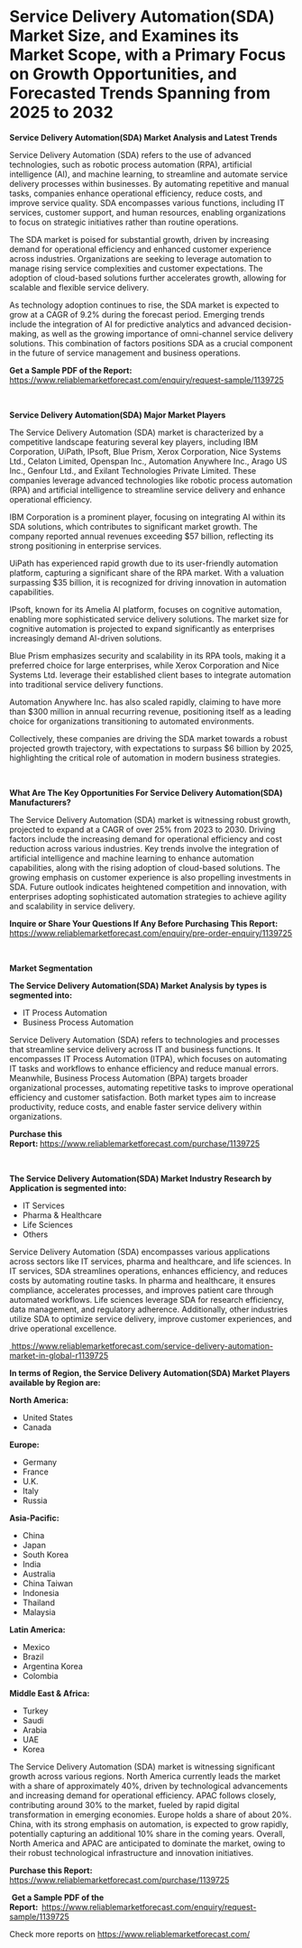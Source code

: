 <p><h1>Service Delivery Automation(SDA) Market Size, and Examines its Market Scope, with a Primary Focus on Growth Opportunities, and Forecasted Trends Spanning from 2025 to 2032</h1></p><p><strong>Service Delivery Automation(SDA) Market Analysis and Latest Trends</strong></p>
<p><p>Service Delivery Automation (SDA) refers to the use of advanced technologies, such as robotic process automation (RPA), artificial intelligence (AI), and machine learning, to streamline and automate service delivery processes within businesses. By automating repetitive and manual tasks, companies enhance operational efficiency, reduce costs, and improve service quality. SDA encompasses various functions, including IT services, customer support, and human resources, enabling organizations to focus on strategic initiatives rather than routine operations.</p><p>The SDA market is poised for substantial growth, driven by increasing demand for operational efficiency and enhanced customer experience across industries. Organizations are seeking to leverage automation to manage rising service complexities and customer expectations. The adoption of cloud-based solutions further accelerates growth, allowing for scalable and flexible service delivery. </p><p>As technology adoption continues to rise, the SDA market is expected to grow at a CAGR of 9.2% during the forecast period. Emerging trends include the integration of AI for predictive analytics and advanced decision-making, as well as the growing importance of omni-channel service delivery solutions. This combination of factors positions SDA as a crucial component in the future of service management and business operations.</p></p>
<p><strong>Get a Sample PDF of the Report:&nbsp;</strong> <a href="https://www.reliablemarketforecast.com/enquiry/request-sample/1139725?utm_campaign=2292&utm_medium=2&utm_source=Github&utm_content=ia&utm_term=25032025&utm_id=service-delivery-automationsda">https://www.reliablemarketforecast.com/enquiry/request-sample/1139725</a></p>
<p>&nbsp;</p>
<p><strong>Service Delivery Automation(SDA) Major Market Players</strong></p>
<p><p>The Service Delivery Automation (SDA) market is characterized by a competitive landscape featuring several key players, including IBM Corporation, UiPath, IPsoft, Blue Prism, Xerox Corporation, Nice Systems Ltd., Celaton Limited, Openspan Inc., Automation Anywhere Inc., Arago US Inc., Genfour Ltd., and Exilant Technologies Private Limited. These companies leverage advanced technologies like robotic process automation (RPA) and artificial intelligence to streamline service delivery and enhance operational efficiency.</p><p>IBM Corporation is a prominent player, focusing on integrating AI within its SDA solutions, which contributes to significant market growth. The company reported annual revenues exceeding $57 billion, reflecting its strong positioning in enterprise services.</p><p>UiPath has experienced rapid growth due to its user-friendly automation platform, capturing a significant share of the RPA market. With a valuation surpassing $35 billion, it is recognized for driving innovation in automation capabilities.</p><p>IPsoft, known for its Amelia AI platform, focuses on cognitive automation, enabling more sophisticated service delivery solutions. The market size for cognitive automation is projected to expand significantly as enterprises increasingly demand AI-driven solutions.</p><p>Blue Prism emphasizes security and scalability in its RPA tools, making it a preferred choice for large enterprises, while Xerox Corporation and Nice Systems Ltd. leverage their established client bases to integrate automation into traditional service delivery functions.</p><p>Automation Anywhere Inc. has also scaled rapidly, claiming to have more than $300 million in annual recurring revenue, positioning itself as a leading choice for organizations transitioning to automated environments.</p><p>Collectively, these companies are driving the SDA market towards a robust projected growth trajectory, with expectations to surpass $6 billion by 2025, highlighting the critical role of automation in modern business strategies.</p></p>
<p>&nbsp;</p>
<p><strong>What Are The Key Opportunities For Service Delivery Automation(SDA) Manufacturers?</strong></p>
<p><p>The Service Delivery Automation (SDA) market is witnessing robust growth, projected to expand at a CAGR of over 25% from 2023 to 2030. Driving factors include the increasing demand for operational efficiency and cost reduction across various industries. Key trends involve the integration of artificial intelligence and machine learning to enhance automation capabilities, along with the rising adoption of cloud-based solutions. The growing emphasis on customer experience is also propelling investments in SDA. Future outlook indicates heightened competition and innovation, with enterprises adopting sophisticated automation strategies to achieve agility and scalability in service delivery.</p></p>
<p><strong>Inquire or Share Your Questions If Any Before Purchasing This Report:</strong> <a href="https://www.reliablemarketforecast.com/enquiry/pre-order-enquiry/1139725?utm_campaign=2292&utm_medium=2&utm_source=Github&utm_content=ia&utm_term=25032025&utm_id=service-delivery-automationsda">https://www.reliablemarketforecast.com/enquiry/pre-order-enquiry/1139725</a></p>
<p>&nbsp;</p>
<p><strong>Market Segmentation</strong></p>
<p><strong>The Service Delivery Automation(SDA) Market Analysis by types is segmented into:</strong></p>
<p><ul><li>IT Process Automation</li><li>Business Process Automation</li></ul></p>
<p><p>Service Delivery Automation (SDA) refers to technologies and processes that streamline service delivery across IT and business functions. It encompasses IT Process Automation (ITPA), which focuses on automating IT tasks and workflows to enhance efficiency and reduce manual errors. Meanwhile, Business Process Automation (BPA) targets broader organizational processes, automating repetitive tasks to improve operational efficiency and customer satisfaction. Both market types aim to increase productivity, reduce costs, and enable faster service delivery within organizations.</p></p>
<p><strong>Purchase this Report:&nbsp;</strong><a href="https://www.reliablemarketforecast.com/purchase/1139725?utm_campaign=2292&utm_medium=2&utm_source=Github&utm_content=ia&utm_term=25032025&utm_id=service-delivery-automationsda">https://www.reliablemarketforecast.com/purchase/1139725</a></p>
<p>&nbsp;</p>
<p><strong>The Service Delivery Automation(SDA) Market Industry Research by Application is segmented into:</strong></p>
<p><ul><li>IT Services</li><li>Pharma & Healthcare</li><li>Life Sciences</li><li>Others</li></ul></p>
<p><p>Service Delivery Automation (SDA) encompasses various applications across sectors like IT services, pharma and healthcare, and life sciences. In IT services, SDA streamlines operations, enhances efficiency, and reduces costs by automating routine tasks. In pharma and healthcare, it ensures compliance, accelerates processes, and improves patient care through automated workflows. Life sciences leverage SDA for research efficiency, data management, and regulatory adherence. Additionally, other industries utilize SDA to optimize service delivery, improve customer experiences, and drive operational excellence.</p></p>
<p><a href="https://www.reliablemarketforecast.com/service-delivery-automation-market-in-global-r1139725?utm_campaign=2292&utm_medium=2&utm_source=Github&utm_content=ia&utm_term=25032025&utm_id=service-delivery-automationsda">&nbsp;https://www.reliablemarketforecast.com/service-delivery-automation-market-in-global-r1139725</a></p>
<p><strong>In terms of Region, the Service Delivery Automation(SDA) Market Players available by Region are:</strong></p>
<p>
    <p> <strong> North America: </strong>
        <ul>
            <li>United States</li>
            <li>Canada</li>
        </ul>
        </p> 
    <p> <strong> Europe: </strong>
        <ul>
            <li>Germany</li>
            <li>France</li>
            <li>U.K.</li>
            <li>Italy</li>
            <li>Russia</li>
        </ul>
        </p> 
    <p> <strong> Asia-Pacific: </strong>
        <ul>
            <li>China</li>
            <li>Japan</li>
            <li>South Korea</li>
            <li>India</li>
            <li>Australia</li>
            <li>China Taiwan</li>
            <li>Indonesia</li>
            <li>Thailand</li>
            <li>Malaysia</li>
        </ul>
        </p> 
    <p> <strong> Latin America: </strong>
        <ul>
            <li>Mexico</li>
            <li>Brazil</li>
            <li>Argentina Korea</li>
            <li>Colombia</li>
        </ul>
        </p> 
    <p> <strong> Middle East & Africa: </strong>
        <ul>
            <li>Turkey</li>
            <li>Saudi</li>
            <li>Arabia</li>
            <li>UAE</li>
            <li>Korea</li>
        </ul>
    </p>
    </p>
<p><p>The Service Delivery Automation (SDA) market is witnessing significant growth across various regions. North America currently leads the market with a share of approximately 40%, driven by technological advancements and increasing demand for operational efficiency. APAC follows closely, contributing around 30% to the market, fueled by rapid digital transformation in emerging economies. Europe holds a share of about 20%. China, with its strong emphasis on automation, is expected to grow rapidly, potentially capturing an additional 10% share in the coming years. Overall, North America and APAC are anticipated to dominate the market, owing to their robust technological infrastructure and innovation initiatives.</p></p>
<p><strong>Purchase this Report: </strong><a href="https://www.reliablemarketforecast.com/purchase/1139725?utm_campaign=2292&utm_medium=2&utm_source=Github&utm_content=ia&utm_term=25032025&utm_id=service-delivery-automationsda">https://www.reliablemarketforecast.com/purchase/1139725</a></p>
<p>&nbsp;<strong>Get a Sample PDF of the Report:&nbsp;&nbsp;</strong><a href="https://www.reliablemarketforecast.com/enquiry/request-sample/1139725?utm_campaign=2292&utm_medium=2&utm_source=Github&utm_content=ia&utm_term=25032025&utm_id=service-delivery-automationsda">https://www.reliablemarketforecast.com/enquiry/request-sample/1139725</a></p>
<p><strong></strong></p>
<p>Check more reports on <a href="https://www.reliablemarketforecast.com/?utm_campaign=2292&utm_medium=2&utm_source=Github&utm_content=ia&utm_term=25032025&utm_id=service-delivery-automationsda">https://www.reliablemarketforecast.com/</a></p>